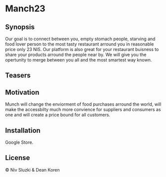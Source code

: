 # Manch23
## Synopsis

Our goal is to connect between you, empty stomach people, starving and food lover person to the most tasty restaurant arround you in reasonable price only 23 NIS.
Our platform is also great for your restaurant buisness to share your products arround the people near by.
We will give you the opertunity to merge between you all and the most smartest way known.

## Teasers


## Motivation

Munch will change the enviorment of food purchases arround the world, will make the accessbilty much more convience for suppliers and consumers as one and will create a price bound for all customers.

## Installation

Google Store.


## License

© Niv Sluzki & Dean Koren 
